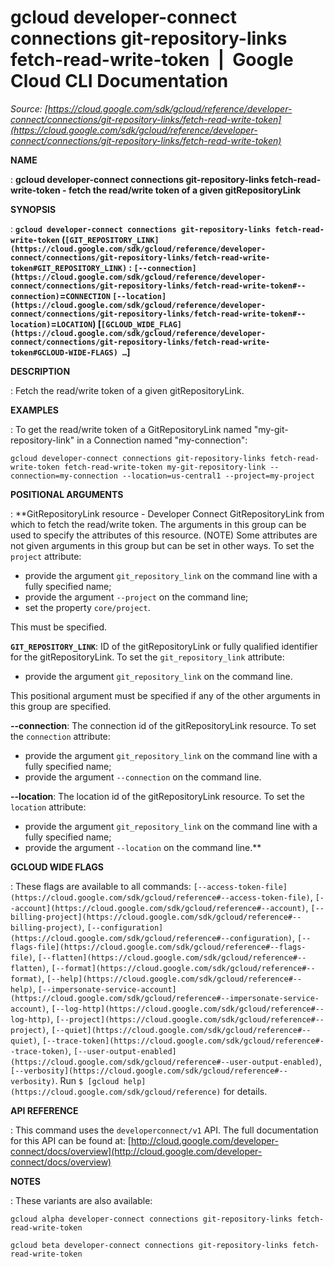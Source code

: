 # gcloud developer-connect connections git-repository-links fetch-read-write-token  |  Google Cloud CLI Documentation

*Source: [https://cloud.google.com/sdk/gcloud/reference/developer-connect/connections/git-repository-links/fetch-read-write-token](https://cloud.google.com/sdk/gcloud/reference/developer-connect/connections/git-repository-links/fetch-read-write-token)*

**NAME**

: **gcloud developer-connect connections git-repository-links fetch-read-write-token - fetch the read/write token of a given gitRepositoryLink**

**SYNOPSIS**

: **`gcloud developer-connect connections git-repository-links fetch-read-write-token` (`[GIT_REPOSITORY_LINK](https://cloud.google.com/sdk/gcloud/reference/developer-connect/connections/git-repository-links/fetch-read-write-token#GIT_REPOSITORY_LINK)` : `[--connection](https://cloud.google.com/sdk/gcloud/reference/developer-connect/connections/git-repository-links/fetch-read-write-token#--connection)`=`CONNECTION` `[--location](https://cloud.google.com/sdk/gcloud/reference/developer-connect/connections/git-repository-links/fetch-read-write-token#--location)`=`LOCATION`) [`[GCLOUD_WIDE_FLAG](https://cloud.google.com/sdk/gcloud/reference/developer-connect/connections/git-repository-links/fetch-read-write-token#GCLOUD-WIDE-FLAGS) …`]**

**DESCRIPTION**

: Fetch the read/write token of a given gitRepositoryLink.

**EXAMPLES**

: To get the read/write token of a GitRepositoryLink named
"my-git-repository-link" in a Connection named "my-connection":

```
gcloud developer-connect connections git-repository-links fetch-read-write-token fetch-read-write-token my-git-repository-link --connection=my-connection --location=us-central1 --project=my-project
```

**POSITIONAL ARGUMENTS**

: **GitRepositoryLink resource - Developer Connect GitRepositoryLink from which to
fetch the read/write token. The arguments in this group can be used to specify
the attributes of this resource. (NOTE) Some attributes are not given arguments
in this group but can be set in other ways.
To set the `project` attribute:

- provide the argument `git_repository_link` on the command line with a
fully specified name;
- provide the argument `--project` on the command line;
- set the property `core/project`.

This must be specified.

**`GIT_REPOSITORY_LINK`**:
ID of the gitRepositoryLink or fully qualified identifier for the
gitRepositoryLink.
To set the `git_repository_link` attribute:

- provide the argument `git_repository_link` on the command line.

This positional argument must be specified if any of the other arguments in this
group are specified.

**--connection**:
The connection id of the gitRepositoryLink resource.
To set the `connection` attribute:

- provide the argument `git_repository_link` on the command line with a
fully specified name;
- provide the argument `--connection` on the command line.

**--location**:
The location id of the gitRepositoryLink resource.
To set the `location` attribute:

- provide the argument `git_repository_link` on the command line with a
fully specified name;
- provide the argument `--location` on the command line.**

**GCLOUD WIDE FLAGS**

: These flags are available to all commands: `[--access-token-file](https://cloud.google.com/sdk/gcloud/reference#--access-token-file)`,
`[--account](https://cloud.google.com/sdk/gcloud/reference#--account)`, `[--billing-project](https://cloud.google.com/sdk/gcloud/reference#--billing-project)`,
`[--configuration](https://cloud.google.com/sdk/gcloud/reference#--configuration)`,
`[--flags-file](https://cloud.google.com/sdk/gcloud/reference#--flags-file)`,
`[--flatten](https://cloud.google.com/sdk/gcloud/reference#--flatten)`, `[--format](https://cloud.google.com/sdk/gcloud/reference#--format)`, `[--help](https://cloud.google.com/sdk/gcloud/reference#--help)`, `[--impersonate-service-account](https://cloud.google.com/sdk/gcloud/reference#--impersonate-service-account)`,
`[--log-http](https://cloud.google.com/sdk/gcloud/reference#--log-http)`,
`[--project](https://cloud.google.com/sdk/gcloud/reference#--project)`, `[--quiet](https://cloud.google.com/sdk/gcloud/reference#--quiet)`, `[--trace-token](https://cloud.google.com/sdk/gcloud/reference#--trace-token)`, `[--user-output-enabled](https://cloud.google.com/sdk/gcloud/reference#--user-output-enabled)`,
`[--verbosity](https://cloud.google.com/sdk/gcloud/reference#--verbosity)`.
Run `$ [gcloud help](https://cloud.google.com/sdk/gcloud/reference)` for details.

**API REFERENCE**

: This command uses the `developerconnect/v1` API. The full
documentation for this API can be found at: [http://cloud.google.com/developer-connect/docs/overview](http://cloud.google.com/developer-connect/docs/overview)

**NOTES**

: These variants are also available:

```
gcloud alpha developer-connect connections git-repository-links fetch-read-write-token
```

```
gcloud beta developer-connect connections git-repository-links fetch-read-write-token
```